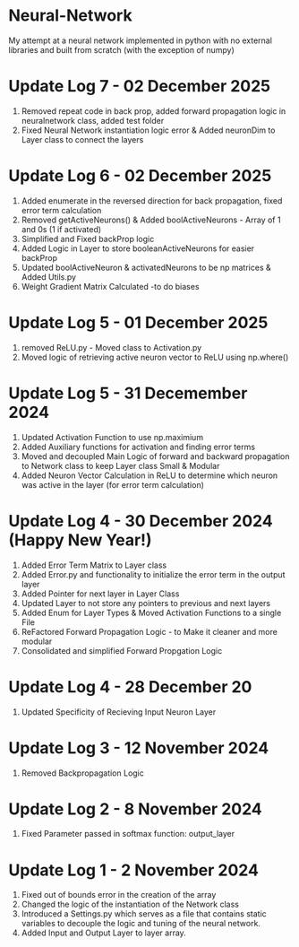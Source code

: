 # Neural-Network
My attempt at a neural network implemented in python with no external libraries and built from scratch (with the exception of numpy)

# Update Log 7 - 02 December 2025
1. Removed repeat code in back prop, added forward propagation logic in neuralnetwork class, added test folder
2. Fixed Neural Network instantiation logic error & Added neuronDim to Layer class to connect the layers

# Update Log 6 - 02 December 2025
1. Added enumerate in the reversed direction for back propagation, fixed error term calculation
2. Removed getActiveNeurons() & Added boolActiveNeurons - Array of 1 and 0s (1 if activated)
3. Simplified and Fixed backProp logic
4. Added Logic in Layer to store booleanActiveNeurons for easier backProp
5. Updated boolActiveNeuron & activatedNeurons to be np matrices & Added Utils.py
6. Weight Gradient Matrix Calculated -to do biases

# Update Log 5 - 01 December 2025
1. removed ReLU.py - Moved class to Activation.py
2. Moved logic of retrieving active neuron vector to ReLU using np.where()

# Update Log 5 - 31 Decemember 2024
1. Updated Activation Function to use np.maximium
2. Added Auxiliary functions for activation and finding error terms
3. Moved and decoupled Main Logic of forward and backward propagation to Network class to keep Layer class Small & Modular
4. Added Neuron Vector Calculation in ReLU to determine which neuron was active in the layer (for error term calculation)

# Update Log 4 - 30 December 2024 (Happy New Year!)
1. Added Error Term Matrix to Layer class
2. Added Error.py and functionality to initialize the error term in the output layer
3. Added Pointer for next layer in Layer Class
4. Updated Layer to not store any pointers to previous and next layers
5. Added Enum for Layer Types & Moved Activation Functions to a single File
6. ReFactored Forward Propagation Logic - to Make it cleaner and more modular
7. Consolidated and simplified Forward Propgation Logic

# Update Log 4 - 28 December 20
1. Updated Specificity of Recieving Input Neuron Layer

# Update Log 3 - 12 November 2024
1. Removed Backpropagation Logic

# Update Log 2 - 8 November 2024
1. Fixed Parameter passed in softmax function: output_layer

# Update Log 1 - 2 November 2024
1. Fixed out of bounds error in the creation of the array
2. Changed the logic of the instantiation of the Network class
3. Introduced a Settings.py which serves as a file that contains static variables to decouple the logic and tuning of the neural network.
4. Added Input and Output Layer to layer array.